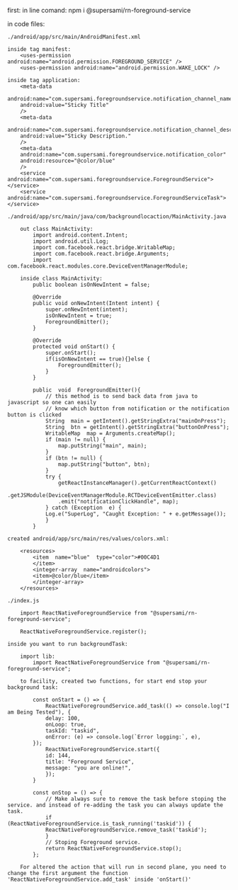 first:
in line comand:
    npm i @supersami/rn-foreground-service

in code files:

    ./android/app/src/main/AndroidManifest.xml

    inside tag manifest:
        <uses-permission android:name="android.permission.FOREGROUND_SERVICE" />
        <uses-permission android:name="android.permission.WAKE_LOCK" />

    inside tag application: 
        <meta-data
        android:name="com.supersami.foregroundservice.notification_channel_name"
        android:value="Sticky Title"
        />
        <meta-data
        android:name="com.supersami.foregroundservice.notification_channel_description"
        android:value="Sticky Description."
        />
        <meta-data
        android:name="com.supersami.foregroundservice.notification_color"
        android:resource="@color/blue"
        />
        <service android:name="com.supersami.foregroundservice.ForegroundService"></service>
        <service android:name="com.supersami.foregroundservice.ForegroundServiceTask"></service>

    ./android/app/src/main/java/com/backgroundlocaction/MainActivity.java

        out class MainActivity:
            import android.content.Intent;
            import android.util.Log;
            import com.facebook.react.bridge.WritableMap;
            import com.facebook.react.bridge.Arguments;
            import com.facebook.react.modules.core.DeviceEventManagerModule;

        inside class MainActivity: 
            public boolean isOnNewIntent = false;

            @Override
            public void onNewIntent(Intent intent) {
                super.onNewIntent(intent);
                isOnNewIntent = true;
                ForegroundEmitter();
            }

            @Override
            protected void onStart() {
                super.onStart();
                if(isOnNewIntent == true){}else {
                    ForegroundEmitter();
                }
            }

            public  void  ForegroundEmitter(){
                // this method is to send back data from java to javascript so one can easily
                // know which button from notification or the notification button is clicked
                String  main = getIntent().getStringExtra("mainOnPress");
                String  btn = getIntent().getStringExtra("buttonOnPress");
                WritableMap  map = Arguments.createMap();
                if (main != null) {
                    map.putString("main", main);
                }
                if (btn != null) {
                    map.putString("button", btn);
                }
                try {
                    getReactInstanceManager().getCurrentReactContext()
                    .getJSModule(DeviceEventManagerModule.RCTDeviceEventEmitter.class)
                    .emit("notificationClickHandle", map);
                } catch (Exception  e) {
                Log.e("SuperLog", "Caught Exception: " + e.getMessage());
                }
            }
        
    created android/app/src/main/res/values/colors.xml:

        <resources>
            <item  name="blue"  type="color">#00C4D1
            </item>
            <integer-array  name="androidcolors">
            <item>@color/blue</item>
            </integer-array>
        </resources>

    ./index.js

        import ReactNativeForegroundService from "@supersami/rn-foreground-service";

        ReactNativeForegroundService.register();

    inside you want to run backgroundTask:

        import lib: 
            import ReactNativeForegroundService from "@supersami/rn-foreground-service";        

        to facility, created two functions, for start end stop your background task:

            const onStart = () => {
                ReactNativeForegroundService.add_task(() => console.log("I am Being Tested"), {
                delay: 100,
                onLoop: true,
                taskId: "taskid",
                onError: (e) => console.log(`Error logging:`, e),
            });
                ReactNativeForegroundService.start({
                id: 144,
                title: "Foreground Service",
                message: "you are online!",
                });
            }

            const onStop = () => {
                // Make always sure to remove the task before stoping the service. and instead of re-adding the task you can always update the task.
                if (ReactNativeForegroundService.is_task_running('taskid')) {
                ReactNativeForegroundService.remove_task('taskid');
                }
                // Stoping Foreground service.
                return ReactNativeForegroundService.stop();
            };

        For altered the action that will run in second plane, you need to change the first argument the function 'ReactNativeForegroundService.add_task' inside 'onStart()'




